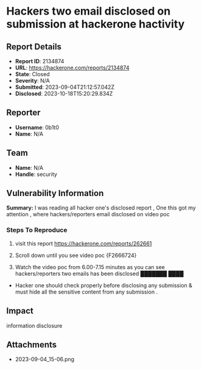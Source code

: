# Hackers two email disclosed on  submission at hackerone hactivity

## Report Details
- **Report ID**: 2134874
- **URL**: https://hackerone.com/reports/2134874
- **State**: Closed
- **Severity**: N/A
- **Submitted**: 2023-09-04T21:12:57.042Z
- **Disclosed**: 2023-10-18T15:20:29.834Z

## Reporter
- **Username**: 0b1t0
- **Name**: N/A

## Team
- **Name**: N/A
- **Handle**: security

## Vulnerability Information
**Summary:**
I was reading all hacker one's disclosed report , One this got my attention , where hackers/reporters email disclosed on video poc 


### Steps To Reproduce

1. visit this report https://hackerone.com/reports/262661

2. Scroll down until you see video poc 
{F2666724}

3. Watch the video poc from 6.00-7.15 minutes 
as you can see hackers/reporters two emails has been disclosed 
███████
████

* Hacker one should check properly before disclosing any submission & must hide all the sensitive content from any submission .

## Impact

information disclosure

## Attachments
- 2023-09-04_15-06.png
